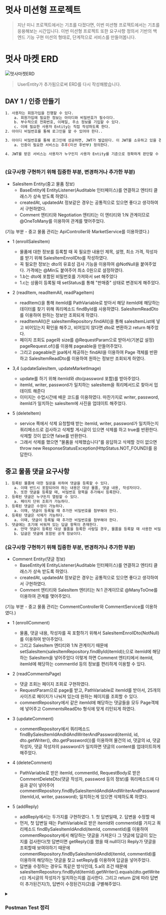 # 멋사 미션형 프로젝트
> 지난 미니 프로젝트에서는 기초를 다졌다면, 이번 미션형 프로젝트에서는 기초를 응용해보는 시간입니다.
> 이번 미션형 프로젝트 또한 요구사항 정의서 기반의 백엔드 기능 구현 미션의 형태로, 단계적으로 서비스를 만들어봅니다. 

# 멋사 마켓 ERD

![멋사마켓ERD](https://github.com/likelion-backend-5th/Project_1_KimMinGyun/assets/86220874/8d27da88-7754-4de1-8dff-4ee95fbafd19)
> UserEntity가 추가됨으로써 ERD를 다시 작성해봤습니다.


## DAY 1 / 인증 만들기

```sh
1. 사용자는 회원가입을 진행할 수 있다.
    a. 회원가입에 필요한 정보는 아이디와 비밀번호가 필수이다.
    b. 부수적으로 전화번호, 이메일, 주소 정보를 기입할 수 있다.
    c. 이에 필요한 사용자 Entity는 직접 작성하도록 한다.
2. 아이디 비밀번호를 통해 로그인을 할 수 있어야 한다.. 

3. 아이디 비밀번호를 통해 로그인에 성공하면, JWT가 발급된다. 이 JWT를 소유하고 있을 경우 인증이 필요한 서비스에 접근이 가능해 진다.. 
    a. 인증이 필요한 서비스는 추후(미션 후반부) 정의한다.

4. JWT를 받은 서비스는 사용자가 누구인지 사용자 Entity를 기준으로 정확하게 판단할 수 있어야 한다.
   
```
### (요구사항 구현하기 위해 집중한 부분, 변경하거나 추가한 부분)
* SalesItem Entity(중고 물품 정보)
  * BaseEntity에 EntityListener(Auditable 인터페이스)를 연결하고 엔티티 클래스가 상속 받도록 하였다.
  * createdAt, updatedAt 정보같은 경우는 공통적으로 있으면 좋다고 생각하여서 구현하였다. 
  * Comment 엔티티와 Negotiation 엔티티는 이 엔티티와 1:N 관계이므로 @OneToMany를 이용하여 관계를 맺어주었다.
 
(기능 부분 - 중고 물품 관리는 ApiController와 MarketService를 이용하였다.)
* 1 (enrollSalesItem)
    * 물품에 대한 정보를 등록할 때 꼭 필요한 내용인 제목, 설명, 최소 가격, 작성자를 받기 위해 SalesItemEnrollDto를 작성하였다.
    * 꼭 필요한 정보는 dto의 유효성 검사 기능을 이용하여 @NotNull을 붙여주었다. 가격에는 @Min도 붙여주어 최소 0원으로 설정하였다.
    * 1.b는 dto에 포함된 비밀번호를 가져와서 set 해주었다
    * 1.c는 상품이 등록될 때 setStatus를 통해 "판매중" 상태로 변경되게 해주었다.
          
* 2 (readItem, readItemAll, readPageItem)
    * readItem()을 통해 itemId를 PathVariable로 받아서 해당 itemId에 해당하는 데이터를 찾기 위해 쿼리메소드 findById를 사용하였다.
      SalesItemReadDto를 이용하여 원하는 정보만 조회되게 하였다.
    * readItemAll()은 salesItemRepository.findAll()을 통해 salesItemList에 넣고 비어있는지 확인을 해주고, 
      비어있지 않다면 dto로 변환하고 return 해주었다.  
    * 페이지 조회도 page와 size를 @RequestParam으로 받아서(기본값 설정) pageRequest.of()를 이용해 pageable을 만들어주었다.
    * 그리고 pageable은 jpa에서 제공하는 findAll을 이용하여 Page<SalesItem> 객체를 반환하고 SalesItemReadDto를 이용하여 원하는 정보만 
      조회되게 하였다.
      
* 3,4 (updateSalesItem, updateMarketImage)
    * update를 하기 위해 itemId와 dto(password 포함)를 받아주었다.
    * itemId, writer, password가 일치하는 salesItem을 쿼리메서드로 찾아서 업데이트 해준다
    * 이미지는 수업시간에 배운 코드를 이용하였다. 마찬가지로 writer, password, itemId가 일치하는 salesItem에 사진을 업데이트 해주었다.
 
* 5  (deleteItem)
    * service 쪽에서 삭제 요청할때 받는 itemId, writer, password가 일치하는지 쿼리메소드로 검사하고 삭제할 게시글이 있으면 삭제를 하고 true를 반환한다. 삭제할 것이 없으면 false를 반환한다.
    * 그래서 삭제를 했으면 "물품을 삭제했습니다"를 응답하고 삭제할 것이 없으면 throw new ResponseStatusException(HttpStatus.NOT_FOUND)를 응답한다.   

## 중고 물품 댓글 요구사항

```sh
1. 등록된 물품에 대한 질문을 위하여 댓글을 등록할 수 있다. 
    a. 이때 반드시 포함되어야 하는 내용은 대상 물품, 댓글 내용, 작성자이다.
    b. 또한 댓글을 등록할 때, 비밀번호 항목을 추가해서 등록한다.
2. 등록된 댓글은 누구든지 열람할 수 있다. 
    a. 페이지 단위 조회가 가능하다.
3. 등록된 댓글은 수정이 가능하다. 
    a. 이때, 댓글이 등록될 때 추가한 비밀번호를 첨부해야 한다.
4. 등록된 댓글은 삭제가 가능하다. 
    a. 이때, 댓글이 등록될 때 추가한 비밀번호를 첨부해야 한다.
5. 댓글에는 초기에 비워져 있는 답글 항목이 존재한다. 
    a. 만약 댓글이 등록된 대상 물품을 등록한 사람일 경우, 물품을 등록할 때 사용한 비밀번호를 첨부할 경우 답글 항목을 수정할 수 있다.
    b. 답글은 댓글에 포함된 공개 정보이다.
```
### (요구사항 구현하기 위해 집중한 부분, 변경하거나 추가한 부분)
* Comment Entity(댓글 정보)
  * BaseEntity에 EntityListener(Auditable 인터페이스)를 연결하고 엔티티 클래스가 상속 받도록 하였다.
  * createdAt, updatedAt 정보같은 경우는 공통적으로 있으면 좋다고 생각하여서 구현하였다.
  * Comment 엔티티와 SalesItem 엔티티는 N:1 관계이므로 @ManyToOne를 이용하여 관계를 맺어주었다.
 
 
(기능 부분 - 중고 물품 관리는 CommentController와 CommentService를 이용하였다.)
* 1 (enrollComment)
    * 물품, 댓글 내용, 작성자를 꼭 포함하기 위해서 SalesItemEnrollDto(NotNull)를 이용하여 받아주었다.
    * 그리고 SalesItem 엔티티와 1:N 관계이기 때문에 setSalesItem(salesItemRepository.findById(itemId));으로 itemId에 해당하는 SalesItem을 넣어주었다
      이렇게 하면 Comment 엔티티에서 itemId, itemId에 해당하는 commentId 등의 정보를 편리하게 이용할 수 있다.
      
* 2 (readCommentsPage)
    * 댓글 조회는 페이지 조회로 구현하였다.
    * RequestParam으로 page를 받고, PathVariable로 itemId를 받아서, 25개의 사이즈로 페이지가 나눠져 있는데 원하는 페이지를 조회할 수 있다.
    * commentRepository에서 같은 itemId에 해당하는 댓글들을 모두 Page객체에 넣어주고 CommentsReadDto 형식에 맞게 리턴되게 하였다.
 
* 3  (updateComment)
    * commentRepository에서 쿼리메소드 findBySalesItemIdAndIdAndWriterAndPassword(itemId, id,  dto.getWriter(), dto.getPassword())를 이용하여
      물건의 id, 댓글의 id, 댓글 작성자, 댓글 작성자의 password가 일치하면 댓글의 content를 업데이트하게 해주었다.

* 4  (deleteComment)
    * PathVariable로 받은 itemId, commentId, RequestBody로 받은 CommentDeleteDto(댓글 작성자, password 등의 정보)를 
      쿼리메소드에 다음과 같이 넣어주어 commentRepository.findBySalesItemIdAndIdAndWriterAndPassword(itemId,id, writer, password); 일치하는게 있으면 삭제하도록 하였다.

* 5  (addReply)
    * addReply에서는 두가지를 구현하였다. 1. 첫 답변일때, 2. 답변을 수정할 때
    * 먼저, 첫 답변일 때는 PathVariable로 받은 itemId와 commentId를 가지고 쿼리메소드 findBySalesItemIdAndId(itemId, commentId)를 이용하여 commentRepository에서 해당하는 댓글을 가져온다
      그 댓글에 답글이 있는지를 검사한다(첫 답변이면 getReply()를 했을 때 null이다) Reply가 댓글을 조회할때 보여야하기 때문에 commentRepository.findBySalesItemIdAndId(itemId, commentId)를 
      이용하여 해당하는 댓글을 찾고 setReply를 이용하여 답글을 넣어주었다.
    * 답변을 수정하는 경우도 똑같은 방식인데, 5.a의 조건 때문에 salesItemRepository.findById(itemId).getWriter().equals(dto.getWriter()) 게시글의 작성자가 일치하는지를 검사한다.
      그리고 return 값에 따라 답변이 추가된건지(1), 답변이 수정된건지(2)를 구별해주었다.
      
 <details>
<summary>
    
  ### Postman Test 정리
</summary>
===========================================================================
<details>
    <summary>
    
  #### a. 회원가입(Register Member)
  </summary>
<div markdown="1">

</div>
</details>
<details>
  <summary>
      
  #### b. 로그인(Login)
  </summary>
<div markdown="1">
  
</div>
</details>
<details>
  <summary>
      
